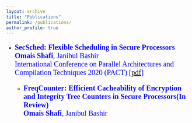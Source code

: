 ```yaml
---
layout: archive
title: "Publications"
permalink: /publications/
author_profile: true
---
```

<ul>
<li><p style="color:blue;font-size:20px;font-family:verdana;"><b>SecSched: Flexible Scheduling in Secure Processors</b><br/>
<b>Omais Shafi</b>, Janibul Bashir  <br />
International Conference on Parallel Architectures and Compilation Techniques 2020 (PACT) [<a href="https://omais-shafi.github.io/files/secsched.pdf">pdf</a>]

<ul>
<li><p style="color:blue;font-size:20px;font-family:verdana;"><b>FreqCounter: Efficient Cacheability of Encryption and Integrity Tree Counters in Secure Processors(In Review)</b><br/>
<b>Omais Shafi</b>, Janibul Bashir  <br />


